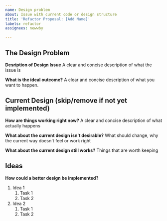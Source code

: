 ```yaml
---
name: Design problem
about: Issue with current code or design structure
title: 'Refactor Proposal: [Add Name]'
labels: refactor
assignees: newwby

---
```


## The Design Problem

**Desription of Design Issue**
A clear and concise description of what the issue is

**What is the ideal outcome?**
A clear and concise description of what you want to happen.


## Current Design (skip/remove if not yet implemented)

**How are things working right now?**
A clear and concise description of what actually happens

**What about the current design isn't desirable?**
What should change, why the current way doesn't feel or work right

**What about the current design still works?**
Things that are worth keeping

## Ideas

**How could a better design be implemented?**
1. Idea 1
    1. Task 1
    2. Task 2
2. Idea 2
    1. Task 1
    2. Task 2
